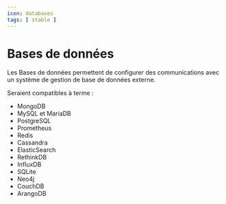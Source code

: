 ```yaml
---
icon: databases
tags: [ stable ]
---
```

# Bases de données

Les Bases de données permettent de configurer des communications avec un système de gestion de base de données externe.

Seraient compatibles à terme :

- MongoDB
- MySQL et MariaDB
- PostgreSQL
- Prometheus
- Redis
- Cassandra
- ElasticSearch
- RethinkDB
- InfluxDB
- SQLite
- Neo4j
- CouchDB
- ArangoDB
